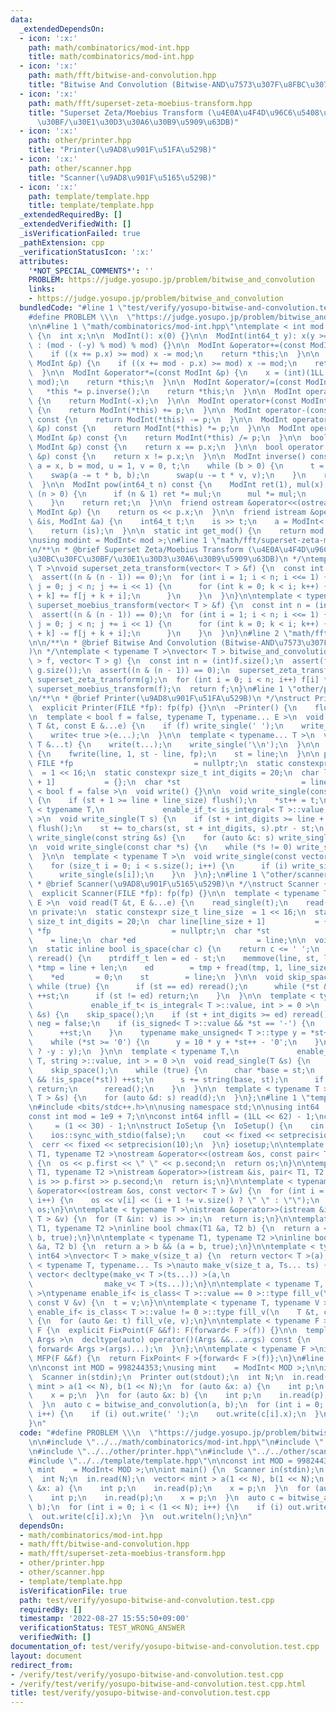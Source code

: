 ```yaml
---
data:
  _extendedDependsOn:
  - icon: ':x:'
    path: math/combinatorics/mod-int.hpp
    title: math/combinatorics/mod-int.hpp
  - icon: ':x:'
    path: math/fft/bitwise-and-convolution.hpp
    title: "Bitwise And Convolution (Bitwise-AND\u7573\u307F\u8FBC\u307F)"
  - icon: ':x:'
    path: math/fft/superset-zeta-moebius-transform.hpp
    title: "Superset Zeta/Moebius Transform (\u4E0A\u4F4D\u96C6\u5408\u306E\u30BC\u30FC\
      \u30BF/\u30E1\u30D3\u30A6\u30B9\u5909\u63DB)"
  - icon: ':x:'
    path: other/printer.hpp
    title: "Printer(\u9AD8\u901F\u51FA\u529B)"
  - icon: ':x:'
    path: other/scanner.hpp
    title: "Scanner(\u9AD8\u901F\u5165\u529B)"
  - icon: ':x:'
    path: template/template.hpp
    title: template/template.hpp
  _extendedRequiredBy: []
  _extendedVerifiedWith: []
  _isVerificationFailed: true
  _pathExtension: cpp
  _verificationStatusIcon: ':x:'
  attributes:
    '*NOT_SPECIAL_COMMENTS*': ''
    PROBLEM: https://judge.yosupo.jp/problem/bitwise_and_convolution
    links:
    - https://judge.yosupo.jp/problem/bitwise_and_convolution
  bundledCode: "#line 1 \"test/verify/yosupo-bitwise-and-convolution.test.cpp\"\n\
    #define PROBLEM \\\n  \"https://judge.yosupo.jp/problem/bitwise_and_convolution\"\
    \n\n#line 1 \"math/combinatorics/mod-int.hpp\"\ntemplate < int mod >\nstruct ModInt\
    \ {\n  int x;\n\n  ModInt(): x(0) {}\n\n  ModInt(int64_t y): x(y >= 0 ? y % mod\
    \ : (mod - (-y) % mod) % mod) {}\n\n  ModInt &operator+=(const ModInt &p) {\n\
    \    if ((x += p.x) >= mod) x -= mod;\n    return *this;\n  }\n\n  ModInt &operator-=(const\
    \ ModInt &p) {\n    if ((x += mod - p.x) >= mod) x -= mod;\n    return *this;\n\
    \  }\n\n  ModInt &operator*=(const ModInt &p) {\n    x = (int)(1LL * x * p.x %\
    \ mod);\n    return *this;\n  }\n\n  ModInt &operator/=(const ModInt &p) {\n \
    \   *this *= p.inverse();\n    return *this;\n  }\n\n  ModInt operator-() const\
    \ {\n    return ModInt(-x);\n  }\n\n  ModInt operator+(const ModInt &p) const\
    \ {\n    return ModInt(*this) += p;\n  }\n\n  ModInt operator-(const ModInt &p)\
    \ const {\n    return ModInt(*this) -= p;\n  }\n\n  ModInt operator*(const ModInt\
    \ &p) const {\n    return ModInt(*this) *= p;\n  }\n\n  ModInt operator/(const\
    \ ModInt &p) const {\n    return ModInt(*this) /= p;\n  }\n\n  bool operator==(const\
    \ ModInt &p) const {\n    return x == p.x;\n  }\n\n  bool operator!=(const ModInt\
    \ &p) const {\n    return x != p.x;\n  }\n\n  ModInt inverse() const {\n    int\
    \ a = x, b = mod, u = 1, v = 0, t;\n    while (b > 0) {\n      t = a / b;\n  \
    \    swap(a -= t * b, b);\n      swap(u -= t * v, v);\n    }\n    return ModInt(u);\n\
    \  }\n\n  ModInt pow(int64_t n) const {\n    ModInt ret(1), mul(x);\n    while\
    \ (n > 0) {\n      if (n & 1) ret *= mul;\n      mul *= mul;\n      n >>= 1;\n\
    \    }\n    return ret;\n  }\n\n  friend ostream &operator<<(ostream &os, const\
    \ ModInt &p) {\n    return os << p.x;\n  }\n\n  friend istream &operator>>(istream\
    \ &is, ModInt &a) {\n    int64_t t;\n    is >> t;\n    a = ModInt< mod >(t);\n\
    \    return (is);\n  }\n\n  static int get_mod() {\n    return mod;\n  }\n};\n\
    \nusing modint = ModInt< mod >;\n#line 1 \"math/fft/superset-zeta-moebius-transform.hpp\"\
    \n/**\n * @brief Superset Zeta/Moebius Transform (\u4E0A\u4F4D\u96C6\u5408\u306E\
    \u30BC\u30FC\u30BF/\u30E1\u30D3\u30A6\u30B9\u5909\u63DB)\n */\ntemplate < typename\
    \ T >\nvoid superset_zeta_transform(vector< T > &f) {\n  const int n = (int)f.size();\n\
    \  assert((n & (n - 1)) == 0);\n  for (int i = 1; i < n; i <<= 1) {\n    for (int\
    \ j = 0; j < n; j += i << 1) {\n      for (int k = 0; k < i; k++) {\n        f[j\
    \ + k] += f[j + k + i];\n      }\n    }\n  }\n}\n\ntemplate < typename T >\nvoid\
    \ superset_moebius_transform(vector< T > &f) {\n  const int n = (int)f.size();\n\
    \  assert((n & (n - 1)) == 0);\n  for (int i = 1; i < n; i <<= 1) {\n    for (int\
    \ j = 0; j < n; j += i << 1) {\n      for (int k = 0; k < i; k++) {\n        f[j\
    \ + k] -= f[j + k + i];\n      }\n    }\n  }\n}\n#line 2 \"math/fft/bitwise-and-convolution.hpp\"\
    \n\n/**\n * @brief Bitwise And Convolution (Bitwise-AND\u7573\u307F\u8FBC\u307F\
    )\n */\ntemplate < typename T >\nvector< T > bitwise_and_convolution(vector< T\
    \ > f, vector< T > g) {\n  const int n = (int)f.size();\n  assert(f.size() ==\
    \ g.size());\n  assert((n & (n - 1)) == 0);\n  superset_zeta_transform(f);\n \
    \ superset_zeta_transform(g);\n  for (int i = 0; i < n; i++) f[i] *= g[i];\n \
    \ superset_moebius_transform(f);\n  return f;\n}\n#line 1 \"other/printer.hpp\"\
    \n/**\n * @brief Printer(\u9AD8\u901F\u51FA\u529B)\n */\nstruct Printer {\n public:\n\
    \  explicit Printer(FILE *fp): fp(fp) {}\n\n  ~Printer() {\n    flush();\n  }\n\
    \n  template < bool f = false, typename T, typename... E >\n  void write(const\
    \ T &t, const E &...e) {\n    if (f) write_single(' ');\n    write_single(t);\n\
    \    write< true >(e...);\n  }\n\n  template < typename... T >\n  void writeln(const\
    \ T &...t) {\n    write(t...);\n    write_single('\\n');\n  }\n\n  void flush()\
    \ {\n    fwrite(line, 1, st - line, fp);\n    st = line;\n  }\n\n private:\n \
    \ FILE *fp                           = nullptr;\n  static constexpr size_t line_size\
    \  = 1 << 16;\n  static constexpr size_t int_digits = 20;\n  char line[line_size\
    \ + 1]           = {};\n  char *st                           = line;\n\n  template\
    \ < bool f = false >\n  void write() {}\n\n  void write_single(const char &t)\
    \ {\n    if (st + 1 >= line + line_size) flush();\n    *st++ = t;\n  }\n\n  template\
    \ < typename T,\n             enable_if_t< is_integral< T >::value, int > = 0\
    \ >\n  void write_single(T s) {\n    if (st + int_digits >= line + line_size)\
    \ flush();\n    st += to_chars(st, st + int_digits, s).ptr - st;\n  }\n\n  void\
    \ write_single(const string &s) {\n    for (auto &c: s) write_single(c);\n  }\n\
    \n  void write_single(const char *s) {\n    while (*s != 0) write_single(*s++);\n\
    \  }\n\n  template < typename T >\n  void write_single(const vector< T > &s) {\n\
    \    for (size_t i = 0; i < s.size(); i++) {\n      if (i) write_single(' ');\n\
    \      write_single(s[i]);\n    }\n  }\n};\n#line 1 \"other/scanner.hpp\"\n/**\n\
    \ * @brief Scanner(\u9AD8\u901F\u5165\u529B)\n */\nstruct Scanner {\n public:\n\
    \  explicit Scanner(FILE *fp): fp(fp) {}\n\n  template < typename T, typename...\
    \ E >\n  void read(T &t, E &...e) {\n    read_single(t);\n    read(e...);\n  }\n\
    \n private:\n  static constexpr size_t line_size  = 1 << 16;\n  static constexpr\
    \ size_t int_digits = 20;\n  char line[line_size + 1]           = {};\n  FILE\
    \ *fp                           = nullptr;\n  char *st                       \
    \    = line;\n  char *ed                           = line;\n\n  void read() {}\n\
    \n  static inline bool is_space(char c) {\n    return c <= ' ';\n  }\n\n  void\
    \ reread() {\n    ptrdiff_t len = ed - st;\n    memmove(line, st, len);\n    char\
    \ *tmp = line + len;\n    ed        = tmp + fread(tmp, 1, line_size - len, fp);\n\
    \    *ed       = 0;\n    st        = line;\n  }\n\n  void skip_space() {\n   \
    \ while (true) {\n      if (st == ed) reread();\n      while (*st && is_space(*st))\
    \ ++st;\n      if (st != ed) return;\n    }\n  }\n\n  template < typename T,\n\
    \             enable_if_t< is_integral< T >::value, int > = 0 >\n  void read_single(T\
    \ &s) {\n    skip_space();\n    if (st + int_digits >= ed) reread();\n    bool\
    \ neg = false;\n    if (is_signed< T >::value && *st == '-') {\n      neg = true;\n\
    \      ++st;\n    }\n    typename make_unsigned< T >::type y = *st++ - '0';\n\
    \    while (*st >= '0') {\n      y = 10 * y + *st++ - '0';\n    }\n    s = (neg\
    \ ? -y : y);\n  }\n\n  template < typename T,\n             enable_if_t< is_same<\
    \ T, string >::value, int > = 0 >\n  void read_single(T &s) {\n    s = \"\";\n\
    \    skip_space();\n    while (true) {\n      char *base = st;\n      while (*st\
    \ && !is_space(*st)) ++st;\n      s += string(base, st);\n      if (st != ed)\
    \ return;\n      reread();\n    }\n  }\n\n  template < typename T >\n  void read_single(vector<\
    \ T > &s) {\n    for (auto &d: s) read(d);\n  }\n};\n#line 1 \"template/template.hpp\"\
    \n#include <bits/stdc++.h>\n\nusing namespace std;\n\nusing int64   = long long;\n\
    const int mod = 1e9 + 7;\n\nconst int64 infll = (1LL << 62) - 1;\nconst int inf\
    \     = (1 << 30) - 1;\n\nstruct IoSetup {\n  IoSetup() {\n    cin.tie(nullptr);\n\
    \    ios::sync_with_stdio(false);\n    cout << fixed << setprecision(10);\n  \
    \  cerr << fixed << setprecision(10);\n  }\n} iosetup;\n\ntemplate < typename\
    \ T1, typename T2 >\nostream &operator<<(ostream &os, const pair< T1, T2 > &p)\
    \ {\n  os << p.first << \" \" << p.second;\n  return os;\n}\n\ntemplate < typename\
    \ T1, typename T2 >\nistream &operator>>(istream &is, pair< T1, T2 > &p) {\n \
    \ is >> p.first >> p.second;\n  return is;\n}\n\ntemplate < typename T >\nostream\
    \ &operator<<(ostream &os, const vector< T > &v) {\n  for (int i = 0; i < (int)v.size();\
    \ i++) {\n    os << v[i] << (i + 1 != v.size() ? \" \" : \"\");\n  }\n  return\
    \ os;\n}\n\ntemplate < typename T >\nistream &operator>>(istream &is, vector<\
    \ T > &v) {\n  for (T &in: v) is >> in;\n  return is;\n}\n\ntemplate < typename\
    \ T1, typename T2 >\ninline bool chmax(T1 &a, T2 b) {\n  return a < b && (a =\
    \ b, true);\n}\n\ntemplate < typename T1, typename T2 >\ninline bool chmin(T1\
    \ &a, T2 b) {\n  return a > b && (a = b, true);\n}\n\ntemplate < typename T =\
    \ int64 >\nvector< T > make_v(size_t a) {\n  return vector< T >(a);\n}\n\ntemplate\
    \ < typename T, typename... Ts >\nauto make_v(size_t a, Ts... ts) {\n  return\
    \ vector< decltype(make_v< T >(ts...)) >(a,\n                                \
    \                make_v< T >(ts...));\n}\n\ntemplate < typename T, typename V\
    \ >\ntypename enable_if< is_class< T >::value == 0 >::type fill_v(\n    T &t,\
    \ const V &v) {\n  t = v;\n}\n\ntemplate < typename T, typename V >\ntypename\
    \ enable_if< is_class< T >::value != 0 >::type fill_v(\n    T &t, const V &v)\
    \ {\n  for (auto &e: t) fill_v(e, v);\n}\n\ntemplate < typename F >\nstruct FixPoint:\
    \ F {\n  explicit FixPoint(F &&f): F(forward< F >(f)) {}\n\n  template < typename...\
    \ Args >\n  decltype(auto) operator()(Args &&...args) const {\n    return F::operator()(*this,\
    \ forward< Args >(args)...);\n  }\n};\n\ntemplate < typename F >\ninline decltype(auto)\
    \ MFP(F &&f) {\n  return FixPoint< F >{forward< F >(f)};\n}\n#line 9 \"test/verify/yosupo-bitwise-and-convolution.test.cpp\"\
    \n\nconst int MOD = 998244353;\nusing mint    = ModInt< MOD >;\n\nint main() {\n\
    \  Scanner in(stdin);\n  Printer out(stdout);\n  int N;\n  in.read(N);\n  vector<\
    \ mint > a(1 << N), b(1 << N);\n  for (auto &x: a) {\n    int p;\n    in.read(p);\n\
    \    x = p;\n  }\n  for (auto &x: b) {\n    int p;\n    in.read(p);\n    x = p;\n\
    \  }\n  auto c = bitwise_and_convolution(a, b);\n  for (int i = 0; i < (1 << N);\
    \ i++) {\n    if (i) out.write(' ');\n    out.write(c[i].x);\n  }\n  out.writeln();\n\
    }\n"
  code: "#define PROBLEM \\\n  \"https://judge.yosupo.jp/problem/bitwise_and_convolution\"\
    \n\n#include \"../../math/combinatorics/mod-int.hpp\"\n#include \"../../math/fft/bitwise-and-convolution.hpp\"\
    \n#include \"../../other/printer.hpp\"\n#include \"../../other/scanner.hpp\"\n\
    #include \"../../template/template.hpp\"\n\nconst int MOD = 998244353;\nusing\
    \ mint    = ModInt< MOD >;\n\nint main() {\n  Scanner in(stdin);\n  Printer out(stdout);\n\
    \  int N;\n  in.read(N);\n  vector< mint > a(1 << N), b(1 << N);\n  for (auto\
    \ &x: a) {\n    int p;\n    in.read(p);\n    x = p;\n  }\n  for (auto &x: b) {\n\
    \    int p;\n    in.read(p);\n    x = p;\n  }\n  auto c = bitwise_and_convolution(a,\
    \ b);\n  for (int i = 0; i < (1 << N); i++) {\n    if (i) out.write(' ');\n  \
    \  out.write(c[i].x);\n  }\n  out.writeln();\n}\n"
  dependsOn:
  - math/combinatorics/mod-int.hpp
  - math/fft/bitwise-and-convolution.hpp
  - math/fft/superset-zeta-moebius-transform.hpp
  - other/printer.hpp
  - other/scanner.hpp
  - template/template.hpp
  isVerificationFile: true
  path: test/verify/yosupo-bitwise-and-convolution.test.cpp
  requiredBy: []
  timestamp: '2022-08-27 15:55:50+09:00'
  verificationStatus: TEST_WRONG_ANSWER
  verifiedWith: []
documentation_of: test/verify/yosupo-bitwise-and-convolution.test.cpp
layout: document
redirect_from:
- /verify/test/verify/yosupo-bitwise-and-convolution.test.cpp
- /verify/test/verify/yosupo-bitwise-and-convolution.test.cpp.html
title: test/verify/yosupo-bitwise-and-convolution.test.cpp
---
```

